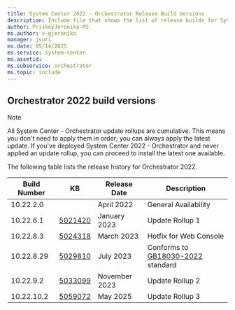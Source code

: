```yaml
---
title: System Center 2022 - Orchestrator Release Build Versions
description: Include file that shows the list of release builds for System Center 2022 - Orchestrator.
author: PriskeyJeronika-MS
ms.author: v-gjeronika
manager: jsuri
ms.date: 05/14/2025
ms.service: system-center
ms.assetid: 
ms.subservice: orchestrator
ms.topic: include
---
```


## Orchestrator 2022 build versions

>[!NOTE]
>All System Center - Orchestrator update rollups are cumulative. This means you don't need to apply them in order; you can always apply the latest update. If you've deployed System Center 2022 - Orchestrator and never applied an update rollup, you can proceed to install the latest one available.

The following table lists the release history for Orchestrator 2022.

|Build Number |KB |Release Date |Description |
|-------------|---|-------------|------------|
|10.22.2.0||April 2022 |General Availability |
|10.22.6.1|[5021420](https://support.microsoft.com/kb/5021420)|January 2023 |Update Rollup 1 |
|10.22.8.3|[5024318](https://support.microsoft.com/kb/5024318)|March 2023 |Hotfix for Web Console |
|10.22.8.29|[5029810](https://support.microsoft.com/kb/5029810)|July 2023 |Conforms to [GB18030-2022](/azure/compliance/offerings/offering-china-gb-18030) standard |
|10.22.9.2|[5033099](https://support.microsoft.com/kb/5033099)|November 2023|Update Rollup 2|
|10.22.10.2|[5059072](https://support.microsoft.com/kb/5059072)|May 2025|Update Rollup 3|
